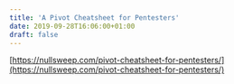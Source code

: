 ```yaml
---
title: 'A Pivot Cheatsheet for Pentesters'
date: 2019-09-28T16:06:00+01:00
draft: false
---
```


[https://nullsweep.com/pivot-cheatsheet-for-pentesters/](https://nullsweep.com/pivot-cheatsheet-for-pentesters/)